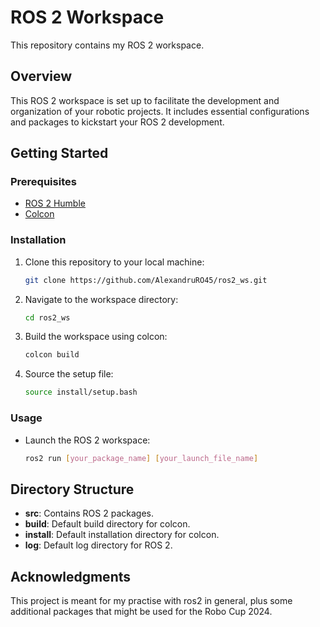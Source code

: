 # ROS 2 Workspace

This repository contains my ROS 2 workspace.

## Overview

This ROS 2 workspace is set up to facilitate the development and organization of your robotic projects. It includes essential configurations and packages to kickstart your ROS 2 development.

## Getting Started

### Prerequisites

- [ROS 2 Humble](https://docs.ros.org/en/humble/Installation.html)
- [Colcon](https://colcon.readthedocs.io/en/released/user/installation.html)

### Installation

1. Clone this repository to your local machine:

    ```bash
    git clone https://github.com/AlexandruRO45/ros2_ws.git
    ```

2. Navigate to the workspace directory:

    ```bash
    cd ros2_ws
    ```

3. Build the workspace using colcon:

    ```bash
    colcon build
    ```

4. Source the setup file:

    ```bash
    source install/setup.bash
    ```

### Usage

- Launch the ROS 2 workspace:

    ```bash
    ros2 run [your_package_name] [your_launch_file_name]
    ```

## Directory Structure

- **src**: Contains ROS 2 packages.
- **build**: Default build directory for colcon.
- **install**: Default installation directory for colcon.
- **log**: Default log directory for ROS 2.


## Acknowledgments

This project is meant for my practise with ros2 in general, plus some additional packages that might be used for the Robo Cup 2024.

